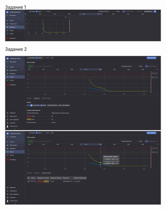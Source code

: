 Задание 1
![alt text](https://github.com/rus42/Monitoring-systems/blob/main/Task_1.png)

Задание 2

![alt text](https://github.com/rus42/Monitoring-systems/blob/main/Task_2.1.png)
![alt text](https://github.com/rus42/Monitoring-systems/blob/main/Task_2.2.png)

